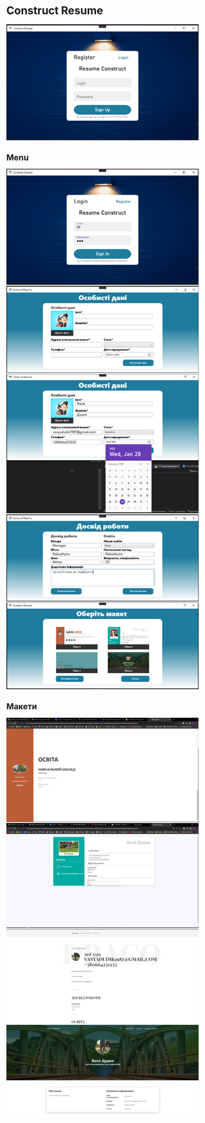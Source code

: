 # Construct Resume
<img src="./Images/photo_2023-08-05_00-37-34.jpg">
<h2>Menu</h2>
<img src="./Images/photo_2023-08-05_00-37-48.jpg">
<img src="./Images/photo_2023-08-05_00-37-51.jpg">
<img src="./Images/photo_2023-08-05_00-37-54.jpg">
<img src="./Images/photo_2023-08-05_00-37-59.jpg">
<img src="./Images/photo_2023-08-05_00-38-01.jpg">
<h2>Макети</h2>
<img src="./Images/photo_2023-08-05_00-38-04.jpg">
<img src="./Images/photo_2023-08-05_00-38-06.jpg">
<img src="./Images/photo_2023-08-05_00-38-09.jpg">
<img src="./Images/photo_2023-08-05_00-38-12.jpg">







